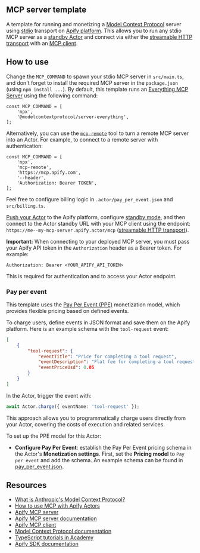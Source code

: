 ## MCP server template

<!-- This is an Apify template readme -->

A template for running and monetizing a [Model Context Protocol](https://modelcontextprotocol.io) server using [stdio](https://modelcontextprotocol.io/docs/concepts/transports#standard-input%2Foutput-stdio) transport on [Apify platform](https://docs.apify.com/platform).
This allows you to run any stdio MCP server as a [standby Actor](https://docs.apify.com/platform/actors/development/programming-interface/standby) and connect via either the [streamable HTTP transport](https://modelcontextprotocol.io/specification/2025-06-18/basic/transports#streamable-http) with an [MCP client](https://modelcontextprotocol.io/clients).

## How to use

Change the `MCP_COMMAND` to spawn your stdio MCP server in `src/main.ts`, and don't forget to install the required MCP server in the `package.json` (using `npm install ...`).
By default, this template runs an [Everything MCP Server](https://github.com/modelcontextprotocol/servers/tree/main/src/everything) using the following command:

```
const MCP_COMMAND = [
    'npx',
    '@modelcontextprotocol/server-everything',
];
```

Alternatively, you can use the [`mcp-remote`](https://www.npmjs.com/package/mcp-remote) tool to turn a remote MCP server into an Actor. For example, to connect to a remote server with authentication:

```
const MCP_COMMAND = [
    'npx',
    'mcp-remote',
    'https://mcp.apify.com',
    '--header',
    'Authorization: Bearer TOKEN',
];
```

Feel free to configure billing logic in `.actor/pay_per_event.json` and `src/billing.ts`.

[Push your Actor](https://docs.apify.com/academy/deploying-your-code/deploying) to the Apify platform, configure [standby mode](https://docs.apify.com/platform/actors/development/programming-interface/standby), and then connect to the Actor standby URL with your MCP client using the endpoint: `https://me--my-mcp-server.apify.actor/mcp` ([streamable HTTP transport](https://modelcontextprotocol.io/specification/2025-06-18/basic/transports#streamable-http)).

**Important:** When connecting to your deployed MCP server, you must pass your Apify API token in the `Authorization` header as a Bearer token. For example:

```
Authorization: Bearer <YOUR_APIFY_API_TOKEN>
```

This is required for authentication and to access your Actor endpoint.

### Pay per event

This template uses the [Pay Per Event (PPE)](https://docs.apify.com/platform/actors/publishing/monetize#pay-per-event-pricing-model) monetization model, which provides flexible pricing based on defined events.

To charge users, define events in JSON format and save them on the Apify platform. Here is an example schema with the `tool-request` event:

```json
[
    {
        "tool-request": {
            "eventTitle": "Price for completing a tool request",
            "eventDescription": "Flat fee for completing a tool request.",
            "eventPriceUsd": 0.05
        }
    }
]
```

In the Actor, trigger the event with:

```typescript
await Actor.charge({ eventName: 'tool-request' });
```

This approach allows you to programmatically charge users directly from your Actor, covering the costs of execution and related services.

To set up the PPE model for this Actor:

- **Configure Pay Per Event**: establish the Pay Per Event pricing schema in the Actor's **Monetization settings**. First, set the **Pricing model** to `Pay per event` and add the schema. An example schema can be found in [pay_per_event.json](.actor/pay_per_event.json).

## Resources

- [What is Anthropic's Model Context Protocol?](https://blog.apify.com/what-is-model-context-protocol/)
- [How to use MCP with Apify Actors](https://blog.apify.com/how-to-use-mcp/)
- [Apify MCP server](https://mcp.apify.com)
- [Apify MCP server documentation](https://docs.apify.com/platform/integrations/mcp)
- [Apify MCP client](https://apify.com/jiri.spilka/tester-mcp-client)
- [Model Context Protocol documentation](https://modelcontextprotocol.io)
- [TypeScript tutorials in Academy](https://docs.apify.com/academy/node-js)
- [Apify SDK documentation](https://docs.apify.com/sdk/js/)
